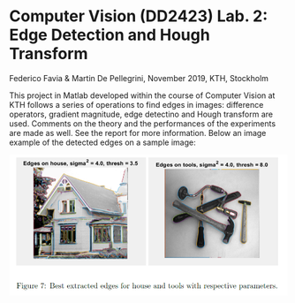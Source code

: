 # Computer Vision (DD2423) Lab. 2: Edge Detection and Hough Transform

Federico Favia & Martin De Pellegrini, November 2019, KTH, Stockholm

This project in Matlab developed within the course of Computer Vision at KTH follows a series of operations to find edges in images: difference operators, gradient magnitude, edge detectino and Hough transform are used. Comments on the theory and the performances of the experiments are made as well. See the report for more information.
Below an image example of the detected edges on a sample image:

![edges](https://github.com/favia96/lab2_computer_vision/blob/master/report/edges.png)
